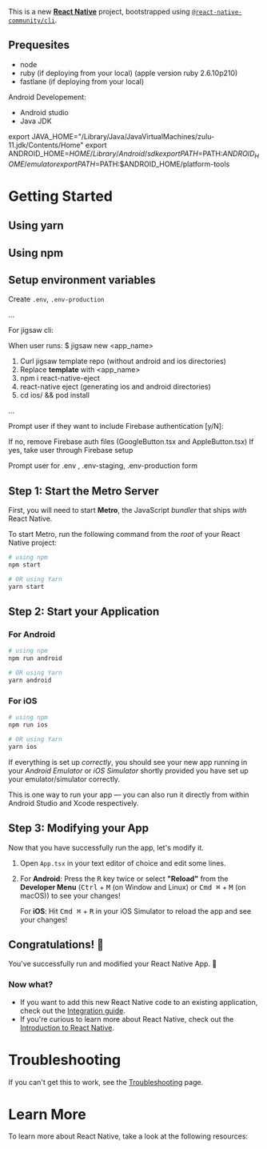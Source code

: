 This is a new [**React Native**](https://reactnative.dev) project, bootstrapped using [`@react-native-community/cli`](https://github.com/react-native-community/cli).

## Prequesites

- node
- ruby (if deploying from your local) (apple version ruby 2.6.10p210)
- fastlane (if deploying from your local)


Android Developement:

* Android studio
* Java JDK


export JAVA_HOME="/Library/Java/JavaVirtualMachines/zulu-11.jdk/Contents/Home"
export ANDROID_HOME=$HOME/Library/Android/sdk
export PATH=$PATH:$ANDROID_HOME/emulator
export PATH=$PATH:$ANDROID_HOME/platform-tools

# Getting Started



## Using yarn


## Using npm


## Setup environment variables

Create `.env`, `.env-production`

...


For jigsaw cli:

When user runs: $ jigsaw new <app_name>

1. Curl jigsaw template repo (without android and ios directories)
2. Replace __template__ with <app_name>
3. npm i react-native-eject
4. react-native eject (generating ios and android directories)
5. cd ios/ && pod install

...

Prompt user if they want to include Firebase authentication [y/N]:

If no, remove Firebase auth files (GoogleButton.tsx and AppleButton.tsx)
If yes, take user through Firebase setup

Prompt user for .env , .env-staging, .env-production form



## Step 1: Start the Metro Server

First, you will need to start **Metro**, the JavaScript _bundler_ that ships _with_ React Native.

To start Metro, run the following command from the _root_ of your React Native project:

```bash
# using npm
npm start

# OR using Yarn
yarn start
```

## Step 2: Start your Application

### For Android

```bash
# using npm
npm run android

# OR using Yarn
yarn android
```

### For iOS

```bash
# using npm
npm run ios

# OR using Yarn
yarn ios
```

If everything is set up _correctly_, you should see your new app running in your _Android Emulator_ or _iOS Simulator_ shortly provided you have set up your emulator/simulator correctly.

This is one way to run your app — you can also run it directly from within Android Studio and Xcode respectively.

## Step 3: Modifying your App

Now that you have successfully run the app, let's modify it.

1. Open `App.tsx` in your text editor of choice and edit some lines.
2. For **Android**: Press the <kbd>R</kbd> key twice or select **"Reload"** from the **Developer Menu** (<kbd>Ctrl</kbd> + <kbd>M</kbd> (on Window and Linux) or <kbd>Cmd ⌘</kbd> + <kbd>M</kbd> (on macOS)) to see your changes!

   For **iOS**: Hit <kbd>Cmd ⌘</kbd> + <kbd>R</kbd> in your iOS Simulator to reload the app and see your changes!

## Congratulations! :tada:

You've successfully run and modified your React Native App. :partying_face:

### Now what?

- If you want to add this new React Native code to an existing application, check out the [Integration guide](https://reactnative.dev/docs/integration-with-existing-apps).
- If you're curious to learn more about React Native, check out the [Introduction to React Native](https://reactnative.dev/docs/getting-started).

# Troubleshooting

If you can't get this to work, see the [Troubleshooting](https://reactnative.dev/docs/troubleshooting) page.

# Learn More

To learn more about React Native, take a look at the following resources:
